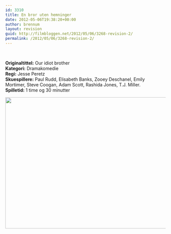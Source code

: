```yaml
---
id: 3310
title: En bror uten hemninger
date: 2012-05-06T19:38:20+00:00
author: brennum
layout: revision
guid: http://filmbloggen.net/2012/05/06/3268-revision-2/
permalink: /2012/05/06/3268-revision-2/
---
```

&nbsp;

**Originaltittel:** Our idiot brother  
**Kategori:** Dramakomedie  
**Regi:** Jesse Peretz  
**Skuespillere:** Paul Rudd, Elisabeth Banks, Zooey Deschanel, Emily Mortimer, Steve Coogan, Adam Scott, Rashida Jones, T.J. Miller.  
**Spilletid:** 1 time og 30 minutter

<a href="http://filmbloggen.net/?attachment_id=3309" rel="attachment wp-att-3309"><img class="alignnone size-large wp-image-3309" src="http://filmbloggen.net/wp-content/uploads//2012/05/Paul-Rudd-My-Idiot-Brother-620x411.jpg" alt="" width="620" height="411" /></a>